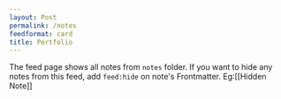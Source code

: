 ```yaml
---
layout: Post
permalink: /notes
feedformat: card
title: Portfolio
---
```


The feed page shows all notes from `notes` folder. If you want to hide any notes from this feed, add `feed:hide` on note's Frontmatter. Eg:[[Hidden Note]]
